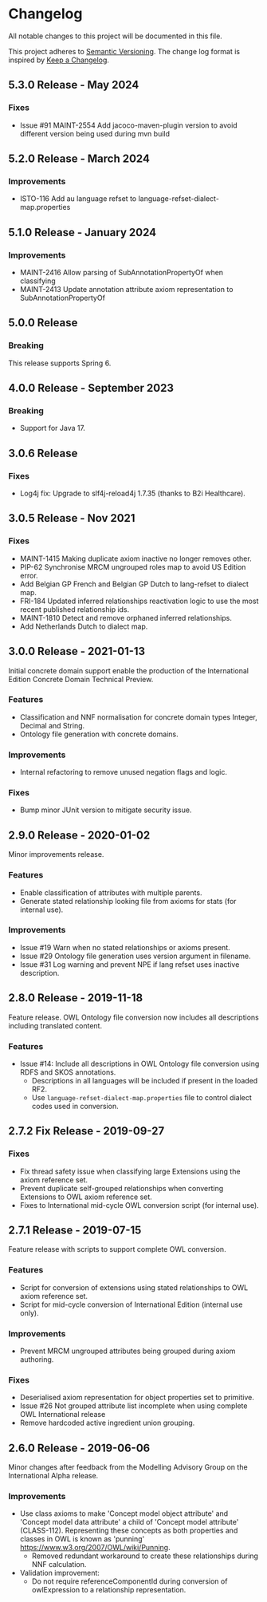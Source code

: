 # Changelog
All notable changes to this project will be documented in this file.

This project adheres to [Semantic Versioning](https://semver.org/spec/v2.0.0.html).
The change log format is inspired by [Keep a Changelog](https://keepachangelog.com/en/1.0.0/).

## 5.3.0 Release - May 2024
### Fixes
- Issue #91 MAINT-2554 Add jacoco-maven-plugin version to avoid different version being used during mvn build

## 5.2.0 Release - March 2024
### Improvements
- ISTO-116 Add au language refset to language-refset-dialect-map.properties

## 5.1.0 Release - January 2024
### Improvements
- MAINT-2416 Allow parsing of SubAnnotationPropertyOf when classifying
- MAINT-2413 Update annotation attribute axiom representation to SubAnnotationPropertyOf

## 5.0.0 Release
### Breaking
This release supports Spring 6.

## 4.0.0 Release - September 2023

### Breaking
- Support for Java 17.

## 3.0.6 Release

### Fixes
- Log4j fix: Upgrade to slf4j-reload4j 1.7.35 (thanks to B2i Healthcare).


## 3.0.5 Release - Nov 2021

### Fixes
- MAINT-1415 Making duplicate axiom inactive no longer removes other.
- PIP-62 Synchronise MRCM ungrouped roles map to avoid US Edition error.
- Add Belgian GP French and Belgian GP Dutch to lang-refset to dialect map.
- FRI-184 Updated inferred relationships reactivation logic to use the most recent published relationship ids.
- MAINT-1810 Detect and remove orphaned inferred relationships.
- Add Netherlands Dutch to dialect map.


## 3.0.0 Release - 2021-01-13
Initial concrete domain support enable the production of the International Edition Concrete Domain Technical Preview.

### Features
- Classification and NNF normalisation for concrete domain types Integer, Decimal and String.
- Ontology file generation with concrete domains.

### Improvements
- Internal refactoring to remove unused negation flags and logic.

### Fixes
- Bump minor JUnit version to mitigate security issue.


## 2.9.0 Release - 2020-01-02
Minor improvements release.

### Features
- Enable classification of attributes with multiple parents.
- Generate stated relationship looking file from axioms for stats (for internal use).

### Improvements
- Issue #19 Warn when no stated relationships or axioms present.
- Issue #29 Ontology file generation uses version argument in filename.
- Issue #31 Log warning and prevent NPE if lang refset uses inactive description.


## 2.8.0 Release - 2019-11-18
Feature release. OWL Ontology file conversion now includes all descriptions including translated content.

### Features
- Issue #14: Include all descriptions in OWL Ontology file conversion using RDFS and SKOS annotations.
  - Descriptions in all languages will be included if present in the loaded RF2.
  - Use `language-refset-dialect-map.properties` file to control dialect codes used in conversion.


## 2.7.2 Fix Release - 2019-09-27

### Fixes
- Fix thread safety issue when classifying large Extensions using the axiom reference set.
- Prevent duplicate self-grouped relationships when converting Extensions to OWL axiom reference set.
- Fixes to International mid-cycle OWL conversion script (for internal use).


## 2.7.1 Release - 2019-07-15

Feature release with scripts to support complete OWL conversion.

### Features
- Script for conversion of extensions using stated relationships to OWL axiom reference set.
- Script for mid-cycle conversion of International Edition (internal use only).

### Improvements
- Prevent MRCM ungrouped attributes being grouped during axiom authoring.

### Fixes
- Deserialised axiom representation for object properties set to primitive.
- Issue #26 Not grouped attribute list incomplete when using complete OWL International release
- Remove hardcoded active ingredient union grouping.


## 2.6.0 Release - 2019-06-06

Minor changes after feedback from the Modelling Advisory Group on the International Alpha release.

### Improvements
- Use class axioms to make 'Concept model object attribute' and 'Concept model data attribute' a child of 'Concept model attribute' (CLASS-112). Representing these concepts as both properties and classes in OWL is known as 'punning' https://www.w3.org/2007/OWL/wiki/Punning.
  - Removed redundant workaround to create these relationships during NNF calculation.
- Validation improvement:
  - Do not require referenceComponentId during conversion of owlExpression to a relationship representation.
